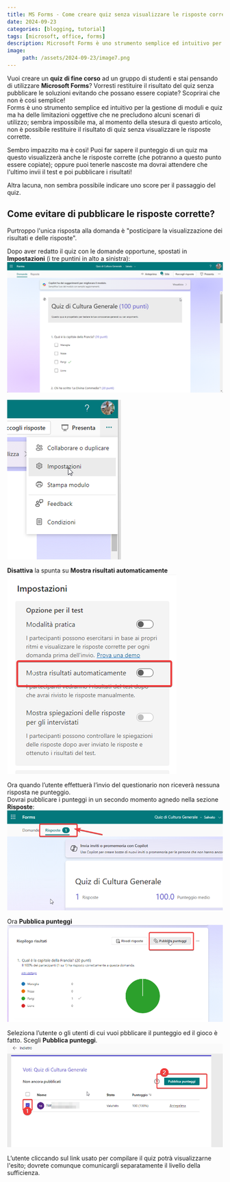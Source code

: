 ```yaml
---
title: MS Forms - Come creare quiz senza visualizzare le risposte corrette
date: 2024-09-23
categories: [blogging, tutorial]
tags: [microsoft, office, forms]
description: Microsoft Forms è uno strumento semplice ed intuitivo per la gestione di moduli e quiz ma ha delle limitazioni nela visualizzazione dei risultati. 
image:
     path: /assets/2024-09-23/image7.png
---
```

Vuoi creare un **quiz di fine corso** ad un gruppo di studenti e stai pensando di utilizzare **Microsoft Forms**? Vorresti restituire il risultato del quiz senza pubblicare le soluzioni evitando che possano essere copiate? Scoprirai che non è così semplice!  
Forms è uno strumento semplice ed intuitivo per la gestione di moduli e quiz ma ha delle limitazioni oggettive che ne precludono alcuni scenari di utilizzo; sembra impossibile ma, al momento della stesura di questo articolo, non è possibile restituire il risultato di quiz senza visualizzare le risposte corrette.

Sembro impazzito ma è così! Puoi far sapere il punteggio di un quiz ma questo visualizzerà anche le risposte corrette (che potranno a questo punto essere copiate); oppure puoi tenerle nascoste ma dovrai attendere che l'ultimo invii il test e poi pubblicare i risultati!

Altra lacuna, non sembra possibile indicare uno score per il passaggio del quiz.  

## Come evitare di pubblicare le risposte corrette?

Purtroppo l'unica risposta alla domanda è "posticipare la visualizzazione dei risultati e delle risposte". 

Dopo aver redatto il quiz con le domande opportune, spostati in **Impostazioni** (i tre puntini in alto a sinistra):  
![](/assets/2024-09-23/image1.png)

![](/assets/2024-09-23/image2.png) 

**Disattiva** la spunta su **Mostra risultati automaticamente**  
![](/assets/2024-09-23/image3.png)  

Ora quando l’utente effettuerà l’invio del questionario non riceverà nessuna risposta ne punteggio.  
Dovrai pubblicare i punteggi in un secondo momento agnedo nella sezione **Risposte**:
![](/assets/2024-09-23/image4.png) 

Ora **Pubblica punteggi**  
![](/assets/2024-09-23/image5.png) 

Seleziona l’utente o gli utenti di cui vuoi pbblicare il punteggio ed il gioco è fatto. Scegli **Pubblica punteggi**.
![](/assets/2024-09-23/image6.png)  

L’utente cliccando sul link usato per compilare il quiz potrà visualizzarne l'esito; dovrete comunque comunicargli separatamente il livello della sufficienza.  
